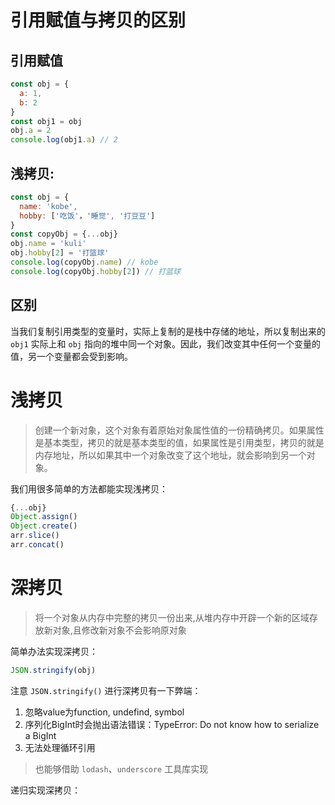 # 引用赋值与拷贝的区别

## 引用赋值

```js
const obj = {
  a: 1,
  b: 2
}
const obj1 = obj
obj.a = 2
console.log(obj1.a) // 2
``` 

## 浅拷贝:

```js
const obj = {
  name: 'kobe',
  hobby: ['吃饭'，'睡觉', '打豆豆']
}
const copyObj = {...obj}
obj.name = 'kuli'
obj.hobby[2] = '打篮球'
console.log(copyObj.name) // kobe
console.log(copyObj.hobby[2]) // 打篮球
```

## 区别

当我们复制引用类型的变量时，实际上复制的是栈中存储的地址，所以复制出来的 `obj1` 实际上和 `obj` 指向的堆中同一个对象。因此，我们改变其中任何一个变量的值，另一个变量都会受到影响。

# 浅拷贝

> 创建一个新对象，这个对象有着原始对象属性值的一份精确拷贝。如果属性是基本类型，拷贝的就是基本类型的值，如果属性是引用类型，拷贝的就是内存地址，所以如果其中一个对象改变了这个地址，就会影响到另一个对象。

我们用很多简单的方法都能实现浅拷贝：

```js
{...obj}
Object.assign()
Object.create()
arr.slice()
arr.concat()
```

# 深拷贝

> 将一个对象从内存中完整的拷贝一份出来,从堆内存中开辟一个新的区域存放新对象,且修改新对象不会影响原对象

简单办法实现深拷贝： 

```js
JSON.stringify(obj)
```
注意 `JSON.stringify()` 进行深拷贝有一下弊端： 
1. 忽略value为function, undefind, symbol
2. 序列化BigInt时会抛出语法错误：TypeError: Do not know how to serialize a BigInt
3. 无法处理循环引用

> 也能够借助 `lodash`、`underscore` 工具库实现

递归实现深拷贝：

```js

```